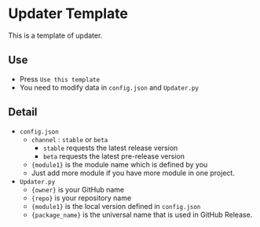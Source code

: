 # Updater Template
This is a template of updater.
## Use
- Press ```Use this template```
- You need to modify data in ```config.json``` and ```Updater.py```
## Detail
- ```config.json```
    - ```channel``` : ```stable``` or ```beta```
        - ```stable``` requests the latest release version
        - ```beta``` requests the latest pre-release version
    - ```{module1}``` is the module name which is defined by you
    - Just add more module if you have more module in one project.
- ```Updater.py```
    - ```{owner}``` is your GitHub name
    - ```{repo}``` is your repository name
    - ```{module1}``` is the local version defined in ```config.json```
    - ```{package_name}``` is the universal name that is used in GitHub Release.